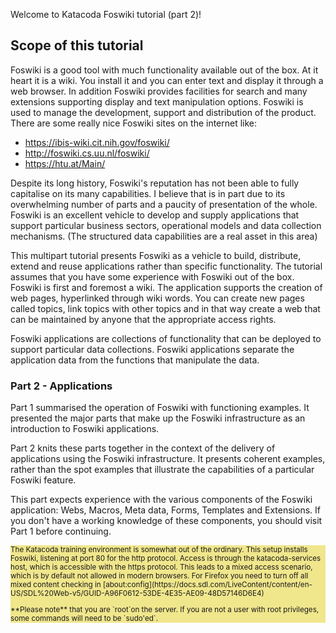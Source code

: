 Welcome to Katacoda Foswiki tutorial (part 2)!

## Scope of this tutorial

Foswiki is a good tool with much functionality available out of the box. At it heart it is a wiki.
You install it and you can enter text and display it through a web browser.
In addition Foswiki provides facilities for search and many extensions supporting display and text manipulation options.
Foswiki is used to manage the development, support and distribution of the product. There are some really nice Foswiki sites on the internet like:
*   https://ibis-wiki.cit.nih.gov/foswiki/
*   http://foswiki.cs.uu.nl/foswiki/
*   https://htu.at/Main/

Despite its long history, Foswiki's reputation has not been able to fully capitalise on its many capabilities.
I believe that is in part due to its overwhelming number of parts and a paucity of presentation of the whole.
Foswiki is an excellent vehicle to develop and supply applications that support particular business sectors, operational models and data collection mechanisms.
(The structured data capabilities are a real asset in this area)

This multipart tutorial presents Foswiki as a vehicle to build, distribute, extend and reuse applications rather than specific functionality.
The tutorial assumes that you have some experience with Foswiki out of the box.
Foswiki is first and foremost a wiki. The application supports the creation of web pages, hyperlinked through wiki words.
You can create new pages called topics, link topics with other topics and in that way create a web that can be maintained by anyone that the appropriate access rights.

Foswiki applications are collections of functionality that can be deployed to support particular data collections.
Foswiki applications separate the application data from the functions that manipulate the data.


### Part 2 - Applications
Part 1 summarised the operation of Foswiki with functioning examples.
It presented the major parts that make up the Foswiki infrastructure as an introduction to Foswiki applications.

Part 2 knits these parts together in the context of the delivery of applications using the Foswiki infrastructure.
It presents coherent examples, rather than the spot examples that illustrate the capabilities of a particular Foswiki feature.

This part expects experience with the various components of the Foswiki application:
Webs, Macros, Meta data, Forms, Templates and Extensions.
If you don't have a working knowledge  of these components, you should visit Part 1 before continuing.

<div style="background-color: khaki; font-size: smaller" >
The Katacoda training environment is somewhat out of the ordinary. This setup installs Foswiki, listening at port 80 for the http protocol.
Access is through the katacoda-services host, which is accessible with the https protocol.
This leads to a mixed access scenario, which is by default not allowed in modern browsers.
For Firefox  you need to turn off all mixed content checking in
[about:config](https://docs.sdl.com/LiveContent/content/en-US/SDL%20Web-v5/GUID-A96F0612-53DE-4E35-AE09-48D57146D6E4)
<p />
**Please note** that you are `root`on the server.
If you are not a user with root privileges, some commands will need to be `sudo'ed`.
</div>

